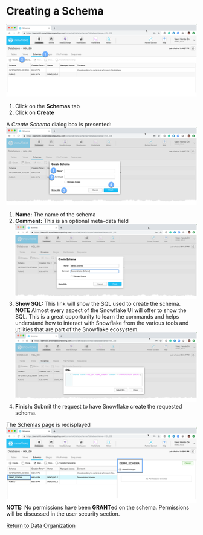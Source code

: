 # <a name="cschema"></a>Creating a Schema
![alt-text](../images/Create-Schema-Steps.png)
  1.  Click on the **Schemas** tab
  2.  Click on **Create**

A *Create Schema* dialog box is presented: ![alt-text](../images/Create-Schema-Dialogue.png)
  1.  **Name:** The name of the schema
  1.  **Comment:**  This is an optional meta-data field ![alt-text](../images/Create-Schema-Dialogue-FIlled.png)
  1.  **Show SQL:**  This link will show the SQL used to create the schema.  **NOTE** Almost every aspect of the Snowflake UI will offer to show the SQL.  This is a great opportunity to learn the commands and helps understand how to interact with Snowflake from the various tools and utilities that are part of the Snowflake ecosystem. ![alt-text](../images/Create-Schema-Dialoge-Filled-ShowSQL.png)
  1.  **Finish:**  Submit the request to have Snowflake create the requested schema.

The Schemas page is redisplayed ![alt-text](../images/Schema-Created.png)
**NOTE:** No permissions have been **GRANT**ed on the schema.  Permissions will be discussed in the user security section.

[Return to Data Organization](../Data-Organization.md)
